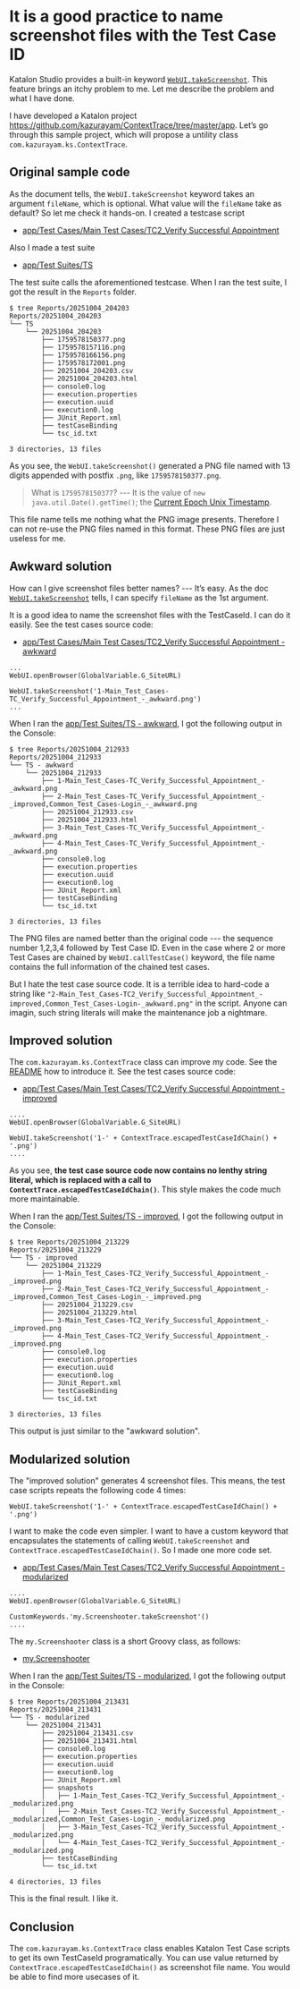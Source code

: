 # It is a good practice to name screenshot files with the Test Case ID

Katalon Studio provides a built-in keyword [`WebUI.takeScreenshot`](https://docs.katalon.com/katalon-studio/keywords/keyword-description-in-katalon-studio/web-ui-keywords/webui-take-screenshot). This feature brings an itchy problem to me. Let me describe the problem and what I have done.

I have developed a Katalon project <https://github.com/kazurayam/ContextTrace/tree/master/app>. Let’s go through this sample project, which will propose a untility class `com.kazurayam.ks.ContextTrace`.

## Original sample code

As the document tells, the `WebUI.takeScreenshot` keyword takes an argument `fileName`, which is optional. What value will the `fileName` take as default? So let me check it hands-on. I created a testcase script

- [app/Test Cases/Main Test Cases/TC2\_Verify Successful Appointment](https://github.com/kazurayam/ContextTrace/blob/develop/app/Scripts/Main%20Test%20Cases/TC2_Verify%20Successful%20Appointment/Script1759213297502.groovy)

Also I made a test suite

- [app/Test Suites/TS](https://github.com/kazurayam/ContextTrace/blob/master/app/Test%20Suites/TS.ts)

The test suite calls the aforementioned testcase. When I ran the test suite, I got the result in the `Reports` folder.

    $ tree Reports/20251004_204203
    Reports/20251004_204203
    └── TS
        └── 20251004_204203
            ├── 1759578150377.png
            ├── 1759578157116.png
            ├── 1759578166156.png
            ├── 1759578172001.png
            ├── 20251004_204203.csv
            ├── 20251004_204203.html
            ├── console0.log
            ├── execution.properties
            ├── execution.uuid
            ├── execution0.log
            ├── JUnit_Report.xml
            ├── testCaseBinding
            └── tsc_id.txt

    3 directories, 13 files

As you see, the `WebUI.takeScreenshot()` generated a PNG file named with 13 digits appended with postfix `.png`, like `1759578150377.png`.

> What is `1759578150377`? --- It is the value of `new java.util.Date().getTime()`; the [Current Epoch Unix Timestamp](https://www.unixtimestamp.com/).

This file name tells me nothing what the PNG image presents. Therefore I can not re-use the PNG files named in this format. These PNG files are just useless for me.

## Awkward solution

How can I give screenshot files better names? --- It’s easy. As the doc [`WebUI.takeScreenshot`](https://docs.katalon.com/katalon-studio/keywords/keyword-description-in-katalon-studio/web-ui-keywords/webui-take-screenshot) tells, I can specify `fileName` as the 1st argument.

It is a good idea to name the screenshot files with the TestCaseId. I can do it easily. See the test cases source code:

- [app/Test Cases/Main Test Cases/TC2\_Verify Successful Appointment - awkward](https://github.com/kazurayam/ContextTrace/blob/master/app/Scripts/Main%20Test%20Cases/TC2_Verify%20Successful%20Appointment%20-%20awkward/Script1759213297502.groovy)

<!-- -->

    ...
    WebUI.openBrowser(GlobalVariable.G_SiteURL)

    WebUI.takeScreenshot('1-Main_Test_Cases-TC_Verify_Successful_Appointment_-_awkward.png')
    ...

When I ran the [app/Test Suites/TS - awkward](https://github.com/kazurayam/TestContextTrace/blob/master/app/Test%20Suites/TS%20-%20awkward.ts), I got the following output in the Console:

    $ tree Reports/20251004_212933
    Reports/20251004_212933
    └── TS - awkward
        └── 20251004_212933
            ├── 1-Main_Test_Cases-TC_Verify_Successful_Appointment_-_awkward.png
            ├── 2-Main_Test_Cases-TC_Verify_Successful_Appointment_-_improved,Common_Test_Cases-Login_-_awkward.png
            ├── 20251004_212933.csv
            ├── 20251004_212933.html
            ├── 3-Main_Test_Cases-TC_Verify_Successful_Appointment_-_awkward.png
            ├── 4-Main_Test_Cases-TC_Verify_Successful_Appointment_-_awkward.png
            ├── console0.log
            ├── execution.properties
            ├── execution.uuid
            ├── execution0.log
            ├── JUnit_Report.xml
            ├── testCaseBinding
            └── tsc_id.txt

    3 directories, 13 files

The PNG files are named better than the original code --- the sequence number 1,2,3,4 followed by Test Case ID. Even in the case where 2 or more Test Cases are chained by `WebUI.callTestCase()` keyword, the file name contains the full information of the chained test cases.

But I hate the test case source code. It is a terrible idea to hard-code a string like `"2-Main_Test_Cases-TC2_Verify_Successful_Appointment_-improved,Common_Test_Cases-Login-_awkward.png"` in the script. Anyone can imagin, such string literals will make the maintenance job a nightmare.

## Improved solution

The `com.kazurayam.ks.ContextTrace` class can improve my code. See the [README](https://github.com/kazurayam/ContextTrace) how to introduce it. See the test cases source code:

- [app/Test Cases/Main Test Cases/TC2\_Verify Successful Appointment - improved](https://github.com/kazurayam/ContextTrace/blob/develop/app/Scripts/Main%20Test%20Cases/TC2_Verify%20Successful%20Appointment%20-%20improved/Script1759213297502.groovy)

<!-- -->

    ....
    WebUI.openBrowser(GlobalVariable.G_SiteURL)

    WebUI.takeScreenshot('1-' + ContextTrace.escapedTestCaseIdChain() + '.png')
    ....

As you see, **the test case source code now contains no lenthy string literal, which is replaced with a call to `ContextTrace.escapedTestCaseIdChain()`**. This style makes the code much more maintainable.

When I ran the [app/Test Suites/TS - improved](https://github.com/kazurayam/TestContextTrace/blob/master/app/Test%20Suites/TS%20-%20improved.ts), I got the following output in the Console:

    $ tree Reports/20251004_213229
    Reports/20251004_213229
    └── TS - improved
        └── 20251004_213229
            ├── 1-Main_Test_Cases-TC2_Verify_Successful_Appointment_-_improved.png
            ├── 2-Main_Test_Cases-TC2_Verify_Successful_Appointment_-_improved,Common_Test_Cases-Login_-_improved.png
            ├── 20251004_213229.csv
            ├── 20251004_213229.html
            ├── 3-Main_Test_Cases-TC2_Verify_Successful_Appointment_-_improved.png
            ├── 4-Main_Test_Cases-TC2_Verify_Successful_Appointment_-_improved.png
            ├── console0.log
            ├── execution.properties
            ├── execution.uuid
            ├── execution0.log
            ├── JUnit_Report.xml
            ├── testCaseBinding
            └── tsc_id.txt

    3 directories, 13 files

This output is just similar to the "awkward solution".

## Modularized solution

The "improved solution" generates 4 screenshot files. This means, the test case scripts repeats the following code 4 times:

    WebUI.takeScreenshot('1-' + ContextTrace.escapedTestCaseIdChain() + '.png')

I want to make the code even simpler. I want to have a custom keyword that encapsulates the statements of calling `WebUI.takeScreenshot` and `ContextTrace.escapedTestCaseIdChain()`. So I made one more code set.

- [app/Test Cases/Main Test Cases/TC2\_Verify Successful Appointment - modularized](https://github.com/kazurayam/ContextTrace/blob/develop/app/Scripts/Main%20Test%20Cases/TC2_Verify%20Successful%20Appointment%20-%20modularized/Script1759068159344.groovy)

<!-- -->

    ....
    WebUI.openBrowser(GlobalVariable.G_SiteURL)

    CustomKeywords.'my.Screenshooter.takeScreenshot'()
    ....

The `my.Screenshooter` class is a short Groovy class, as follows:

- [my.Screenshooter](https://github.com/kazurayam/ContextTrace/blob/master/app/Keywords/my/Screenshooter.groovy)

When I ran the [app/Test Suites/TS - modularized](https://github.com/kazurayam/TestContextTrace/blob/master/app/Test%20Suites/TS%20-%20modularized.ts), I got the following output in the Console:

    $ tree Reports/20251004_213431
    Reports/20251004_213431
    └── TS - modularized
        └── 20251004_213431
            ├── 20251004_213431.csv
            ├── 20251004_213431.html
            ├── console0.log
            ├── execution.properties
            ├── execution.uuid
            ├── execution0.log
            ├── JUnit_Report.xml
            ├── snapshots
            │   ├── 1-Main_Test_Cases-TC2_Verify_Successful_Appointment_-_modularized.png
            │   ├── 2-Main_Test_Cases-TC2_Verify_Successful_Appointment_-_modularized,Common_Test_Cases-Login_-_modularized.png
            │   ├── 3-Main_Test_Cases-TC2_Verify_Successful_Appointment_-_modularized.png
            │   └── 4-Main_Test_Cases-TC2_Verify_Successful_Appointment_-_modularized.png
            ├── testCaseBinding
            └── tsc_id.txt

    4 directories, 13 files

This is the final result. I like it.

## Conclusion

The `com.kazurayam.ks.ContextTrace` class enables Katalon Test Case scripts to get its own TestCaseId programatically. You can use value returned by `ContextTrace.escapedTestCaseIdChain()` as screenshot file name. You would be able to find more usecases of it.
